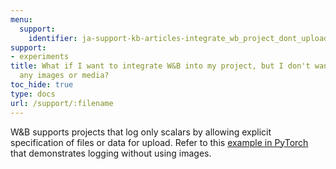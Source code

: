 ```yaml
---
menu:
  support:
    identifier: ja-support-kb-articles-integrate_wb_project_dont_upload_any_images_media
support:
- experiments
title: What if I want to integrate W&B into my project, but I don't want to upload
  any images or media?
toc_hide: true
type: docs
url: /support/:filename
---
```


W&B supports projects that log only scalars by allowing explicit specification of files or data for upload. Refer to this [example in PyTorch](https://wandb.me/pytorch-colab) that demonstrates logging without using images.